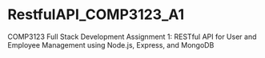# RestfulAPI_COMP3123_A1
COMP3123 Full Stack Development Assignment 1: RESTful API for User and Employee Management using Node.js, Express, and MongoDB
